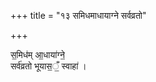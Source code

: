 +++
title = "१३ समिधमाधायाग्ने सर्वव्रतो"

+++

स॒मिध॑म् आ॒धाया॑ग्ने॒  
सर्व॑व्रतो भूयास॒ँ॒ स्वाहा॑ ।  
